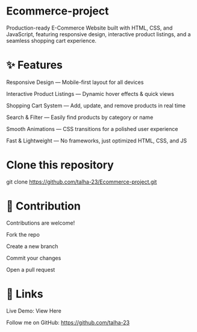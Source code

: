 # Ecommerce-project
Production-ready E-Commerce Website built with HTML, CSS, and JavaScript, featuring responsive design, interactive product listings, and a seamless shopping cart experience.

# ✨ Features
Responsive Design — Mobile-first layout for all devices

Interactive Product Listings — Dynamic hover effects & quick views

Shopping Cart System — Add, update, and remove products in real time

Search & Filter — Easily find products by category or name

Smooth Animations — CSS transitions for a polished user experience

Fast & Lightweight — No frameworks, just optimized HTML, CSS, and JS

# Clone this repository
git clone https://github.com/talha-23/Ecommerce-project.git


# 🤝 Contribution
Contributions are welcome!

Fork the repo

Create a new branch

Commit your changes

Open a pull request

# 🔗 Links
Live Demo: View Here

Follow me on GitHub: https://github.com/talha-23
